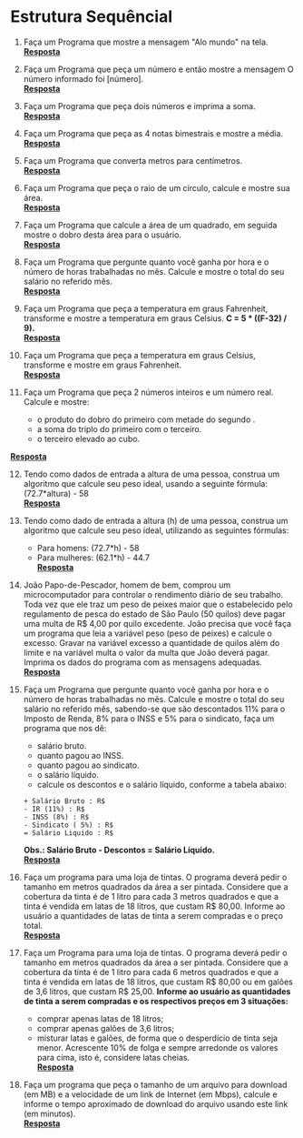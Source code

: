 # Estrutura Sequêncial

1.  Faça um Programa que mostre a mensagem "Alo mundo" na tela.  
[**Resposta**](https://github.com/joaovictorvilela/Python-Brasil-Exercicios/blob/main/01%20-%20Estrutura%20Sequ%C3%AAncial/Solu%C3%A7%C3%B5es/q01.py)

2.  Faça um Programa que peça um número e então mostre a mensagem O número informado foi [número].  
[**Resposta**](https://github.com/joaovictorvilela/Python-Brasil-Exercicios/blob/main/01%20-%20Estrutura%20Sequ%C3%AAncial/Solu%C3%A7%C3%B5es/q02.py)

3.  Faça um Programa que peça dois números e imprima a soma.  
[**Resposta**](https://github.com/joaovictorvilela/Python-Brasil-Exercicios/blob/main/01%20-%20Estrutura%20Sequ%C3%AAncial/Solu%C3%A7%C3%B5es/q03.py)

4.  Faça um Programa que peça as 4 notas bimestrais e mostre a média.  
[**Resposta**](https://github.com/joaovictorvilela/Python-Brasil-Exercicios/blob/main/01%20-%20Estrutura%20Sequ%C3%AAncial/Solu%C3%A7%C3%B5es/q04.py)

5.  Faça um Programa que converta metros para centímetros.  
[**Resposta**](https://github.com/joaovictorvilela/Python-Brasil-Exercicios/blob/main/01%20-%20Estrutura%20Sequ%C3%AAncial/Solu%C3%A7%C3%B5es/q05.py)

6.  Faça um Programa que peça o raio de um círculo, calcule e mostre sua área.  
[**Resposta**](https://github.com/joaovictorvilela/Python-Brasil-Exercicios/blob/main/01%20-%20Estrutura%20Sequ%C3%AAncial/Solu%C3%A7%C3%B5es/q06.py)

7.  Faça um Programa que calcule a área de um quadrado, em seguida mostre o dobro desta área para o usuário.  
[**Resposta**](https://github.com/joaovictorvilela/Python-Brasil-Exercicios/blob/main/01%20-%20Estrutura%20Sequ%C3%AAncial/Solu%C3%A7%C3%B5es/q07.py)

8.  Faça um Programa que pergunte quanto você ganha por hora e o número de horas trabalhadas no mês. Calcule e mostre o total do seu salário no referido mês.  
[**Resposta**](https://github.com/joaovictorvilela/Python-Brasil-Exercicios/blob/main/01%20-%20Estrutura%20Sequ%C3%AAncial/Solu%C3%A7%C3%B5es/q08.py)

9.  Faça um Programa que peça a temperatura em graus Fahrenheit, transforme e mostre a temperatura em graus Celsius. **C = 5 * ((F-32) / 9).**  
[**Resposta**](https://github.com/joaovictorvilela/Python-Brasil-Exercicios/blob/main/01%20-%20Estrutura%20Sequ%C3%AAncial/Solu%C3%A7%C3%B5es/q09.py)

10. Faça um Programa que peça a temperatura em graus Celsius, transforme e mostre em graus Fahrenheit.  
[**Resposta**](https://github.com/joaovictorvilela/Python-Brasil-Exercicios/blob/main/01%20-%20Estrutura%20Sequ%C3%AAncial/Solu%C3%A7%C3%B5es/q10.py)    

11. Faça um Programa que peça 2 números inteiros e um número real. Calcule e mostre:
      *  o produto do dobro do primeiro com metade do segundo .
      *  a soma do triplo do primeiro com o terceiro.
      *  o terceiro elevado ao cubo.  
      
   [**Resposta**]()

12. Tendo como dados de entrada a altura de uma pessoa, construa um algoritmo que calcule seu peso ideal, usando a seguinte fórmula: (72.7*altura) - 58  
[**Resposta**](https://github.com/joaovictorvilela/Python-Brasil-Exercicios/blob/main/01%20-%20Estrutura%20Sequ%C3%AAncial/Solu%C3%A7%C3%B5es/q12.py)

13. Tendo como dado de entrada a altura (h) de uma pessoa, construa um algoritmo que calcule seu peso ideal, utilizando as seguintes fórmulas:
    *   Para homens: (72.7*h) - 58
    *   Para mulheres: (62.1*h) - 44.7   
[**Resposta**](https://github.com/joaovictorvilela/Python-Brasil-Exercicios/blob/main/01%20-%20Estrutura%20Sequ%C3%AAncial/Solu%C3%A7%C3%B5es/q13.py)
   
14. João Papo-de-Pescador, homem de bem, comprou um microcomputador para controlar o rendimento diário de seu trabalho. Toda vez que ele traz um peso de peixes maior que o estabelecido pelo regulamento de pesca do estado de São Paulo (50 quilos) deve pagar uma multa de R$ 4,00 por quilo excedente. João precisa que você faça um programa que leia a variável peso (peso de peixes) e calcule o excesso. Gravar na variável excesso a quantidade de quilos além do limite e na variável multa o valor da multa que João deverá pagar. Imprima os dados do programa com as mensagens adequadas.  
[**Resposta**](https://github.com/joaovictorvilela/Python-Brasil-Exercicios/blob/main/01%20-%20Estrutura%20Sequ%C3%AAncial/Solu%C3%A7%C3%B5es/q14.py)
 
15. Faça um Programa que pergunte quanto você ganha por hora e o número de horas trabalhadas no mês. Calcule e mostre o total do seu salário no referido mês, sabendo-se que são descontados 11% para o Imposto de Renda, 8% para o INSS e 5% para o sindicato, faça um programa que nos dê:
      *  salário bruto.
      *  quanto pagou ao INSS.
      *  quanto pagou ao sindicato.
      *  o salário líquido.
      *  calcule os descontos e o salário líquido, conforme a tabela abaixo:
      ~~~
      + Salário Bruto : R$
      - IR (11%) : R$
      - INSS (8%) : R$
      - Sindicato ( 5%) : R$
      = Salário Liquido : R$
      ~~~
      **Obs.: Salário Bruto - Descontos = Salário Líquido.**  
 [**Resposta**](https://github.com/joaovictorvilela/Python-Brasil-Exercicios/blob/main/01%20-%20Estrutura%20Sequ%C3%AAncial/Solu%C3%A7%C3%B5es/q15.py)
 
 16.  Faça um programa para uma loja de tintas. O programa deverá pedir o tamanho em metros quadrados da área a ser pintada. Considere que a cobertura da tinta é de 1 litro para cada 3 metros quadrados e que a tinta é vendida em latas de 18 litros, que custam R$ 80,00. Informe ao usuário a quantidades de latas de tinta a serem compradas e o preço total.   
 [**Resposta**](https://github.com/joaovictorvilela/Python-Brasil-Exercicios/blob/main/01%20-%20Estrutura%20Sequ%C3%AAncial/Solu%C3%A7%C3%B5es/q16.py)
 
17.   Faça um Programa para uma loja de tintas. O programa deverá pedir o tamanho em metros quadrados da área a ser pintada. Considere que a cobertura da tinta é de 1 litro para cada 6 metros quadrados e que a tinta é vendida em latas de 18 litros, que custam R$ 80,00 ou em galões de 3,6 litros, que custam R$ 25,00.
**Informe ao usuário as quantidades de tinta a serem compradas e os respectivos preços em 3 situações:**
      *  comprar apenas latas de 18 litros;
      *  comprar apenas galões de 3,6 litros;
      *  misturar latas e galões, de forma que o desperdício de tinta seja menor. Acrescente 10% de folga e sempre arredonde os valores para cima, isto é, considere latas cheias.  
      [**Resposta**](https://github.com/joaovictorvilela/Python-Brasil-Exercicios/blob/main/01%20-%20Estrutura%20Sequ%C3%AAncial/Solu%C3%A7%C3%B5es/q17.py)

18.   Faça um programa que peça o tamanho de um arquivo para download (em MB) e a velocidade de um link de Internet (em Mbps), calcule e informe o tempo aproximado de download do arquivo usando este link (em minutos).  
[**Resposta**](https://github.com/joaovictorvilela/Python-Brasil-Exercicios/blob/main/01%20-%20Estrutura%20Sequ%C3%AAncial/Solu%C3%A7%C3%B5es/q18.py)
